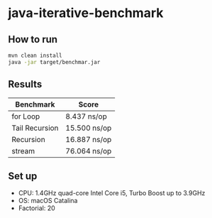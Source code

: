 # java-iterative-benchmark
## How to run
```bash
mvn clean install
java -jar target/benchmar.jar
```
## Results

Benchmark  | Score
------------- | -------------
for Loop  |  8.437 ns/op
Tail Recursion  | 15.500 ns/op
Recursion  | 16.887 ns/op
stream  | 76.064  ns/op

## Set up

- CPU: 1.4GHz quad-core Intel Core i5, Turbo Boost up to 3.9GHz
- OS: macOS Catalina
- Factorial: 20